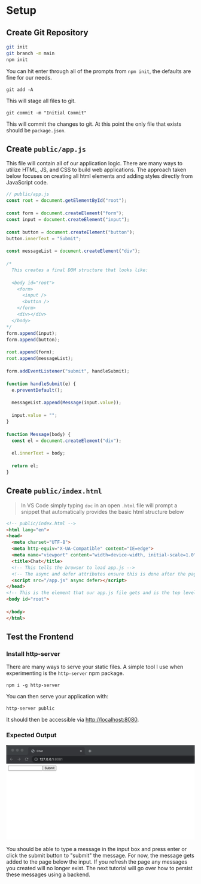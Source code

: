 # Setup

## Create Git Repository

```bash
git init
git branch -m main
npm init
```

You can hit enter through all of the prompts from `npm init`, the defaults are fine for our needs.

`git add -A`

This will stage all files to git.

`git commit -m "Initial Commit"`

This will commit the changes to git.  At this point the only file that exists should be `package.json`.

## Create `public/app.js`

This file will contain all of our application logic.  There are many ways to utilize HTML, JS, and CSS to build web applications. The approach taken below focuses on creating all html elements and adding styles directly from JavaScript code.  

```js
// public/app.js
const root = document.getElementById("root");

const form = document.createElement("form");
const input = document.createElement("input");

const button = document.createElement("button");
button.innerText = "Submit";

const messageList = document.createElement("div");

/*
  This creates a final DOM structure that looks like:

  <body id="root">
    <form>
      <input />
      <button />
    </form>
    <div></div>
  </body>
*/
form.append(input);
form.append(button);

root.append(form);
root.append(messageList);

form.addEventListener("submit", handleSubmit);

function handleSubmit(e) {
  e.preventDefault();

  messageList.append(Message(input.value));

  input.value = "";
}

function Message(body) {
  const el = document.createElement("div");

  el.innerText = body;

  return el;
}
```

## Create `public/index.html`

> In VS Code simply typing `doc` in an open `.html` file will prompt a snippet that automatically provides the basic html structure below

```html
<!-- public/index.html -->
<html lang="en">
<head>
  <meta charset="UTF-8">
  <meta http-equiv="X-UA-Compatible" content="IE=edge">
  <meta name="viewport" content="width=device-width, initial-scale=1.0">
  <title>Chat</title>
  <!-- This tells the browser to load app.js -->
  <!-- The async and defer attributes ensure this is done after the page has loaded -->
  <script src="/app.js" async defer></script>
</head>
<!-- This is the element that our app.js file gets and is the top level node for our application -->
<body id="root">

</body>
</html>
```

## Test the Frontend

### Install http-server

There are many ways to serve your static files.  A simple tool I use when experimenting is the `http-server` npm package.

`npm i -g http-server`

You can then serve your application with:

`http-server public`

It should then be accessible via [http://localhost:8080](http://localhost:8080).

### Expected Output

![](setup.png)

You should be able to type a message in the input box and press enter or click the submit button to "submit" the message.  For now, the message gets added to the page below the input.  If you refresh the page any messages you created will no longer exist. The next tutorial will go over how to persist these messages using a backend.